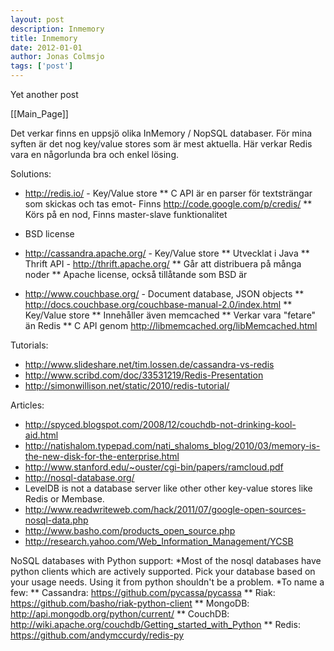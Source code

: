 ```yaml
---
layout: post
description: Inmemory
title: Inmemory
date: 2012-01-01
author: Jonas Colmsjo
tags: ['post']
---
```


Yet another post





[[Main_Page]]


Det verkar finns en uppsjö olika InMemory / NopSQL databaser. För mina syften är det nog key/value stores som är mest aktuella. Här verkar Redis vara en någorlunda bra och enkel lösing.

Solutions:
* http://redis.io/ - Key/Value store
** C API är en parser för textsträngar som skickas och tas emot- Finns http://code.google.com/p/credis/
** Körs på en nod, Finns master-slave funktionalitet
* BSD license

* http://cassandra.apache.org/ - Key/Value store
** Utvecklat i Java
** Thrift API - http://thrift.apache.org/
** Går att distribuera på många noder
** Apache license, också tillåtande som BSD är

* http://www.couchbase.org/ - Document database, JSON objects
** http://docs.couchbase.org/couchbase-manual-2.0/index.html
** Key/Value store
** Innehåller även memcached
** Verkar vara "fetare" än Redis
** C API genom http://libmemcached.org/libMemcached.html



Tutorials:
* http://www.slideshare.net/tim.lossen.de/cassandra-vs-redis
* http://www.scribd.com/doc/33531219/Redis-Presentation
* http://simonwillison.net/static/2010/redis-tutorial/


Articles:
* http://spyced.blogspot.com/2008/12/couchdb-not-drinking-kool-aid.html
* http://natishalom.typepad.com/nati_shaloms_blog/2010/03/memory-is-the-new-disk-for-the-enterprise.html
* http://www.stanford.edu/~ouster/cgi-bin/papers/ramcloud.pdf
* http://nosql-database.org/
* LevelDB is not a database server like other other key-value stores like Redis or Membase.
* http://www.readwriteweb.com/hack/2011/07/google-open-sources-nosql-data.php
* http://www.basho.com/products_open_source.php
* http://research.yahoo.com/Web_Information_Management/YCSB


NoSQL databases with Python support:
*Most of the nosql databases have python clients which are actively supported. Pick your database based on your usage needs. Using it from python shouldn't be a problem.
*To name a few:
** Cassandra: https://github.com/pycassa/pycassa
** Riak: https://github.com/basho/riak-python-client
** MongoDB: http://api.mongodb.org/python/current/
** CouchDB: http://wiki.apache.org/couchdb/Getting_started_with_Python
** Redis: https://github.com/andymccurdy/redis-py
